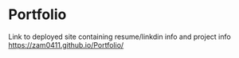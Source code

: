 # Portfolio

Link to deployed site containing resume/linkdin info and project info https://zam0411.github.io/Portfolio/
